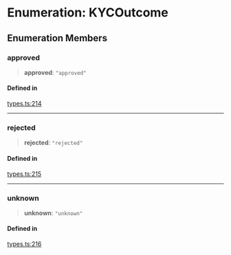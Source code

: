 # Enumeration: KYCOutcome

## Enumeration Members

### approved

> **approved**: `"approved"`

#### Defined in

[types.ts:214](https://github.com/monerium/js-monorepo/blob/main/packages/sdk/src/types.ts#L214)

***

### rejected

> **rejected**: `"rejected"`

#### Defined in

[types.ts:215](https://github.com/monerium/js-monorepo/blob/main/packages/sdk/src/types.ts#L215)

***

### unknown

> **unknown**: `"unknown"`

#### Defined in

[types.ts:216](https://github.com/monerium/js-monorepo/blob/main/packages/sdk/src/types.ts#L216)
